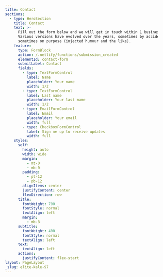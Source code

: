 ```yaml
---
title: Contact
sections:
  - type: HeroSection
    title: Contact
    text: >-
      Fill out the form below and we will get in touch within 1 business day.
      Various versions have evolved over the years, sometimes by accident,
      sometimes on purpose (injected humour and the like).
    feature:
      type: FormBlock
      action: /.netlify/functions/submission_created
      elementId: contact-form
      submitLabel: Contact
      fields:
        - type: TextFormControl
          label: Name
          placeholder: Your name
          width: 1/2
        - type: TextFormControl
          label: Last name
          placeholder: Your last name
          width: 1/2
        - type: EmailFormControl
          label: Email
          placeholder: Your email
          width: full
        - type: CheckboxFormControl
          label: Sign me up to receive updates
          width: full
    styles:
      self:
        height: auto
        width: wide
        margin:
          - mt-0
          - mb-0
        padding:
          - pt-12
          - pb-12
        alignItems: center
        justifyContent: center
        flexDirection: row
      title:
        fontWeight: 700
        fontStyle: normal
        textAlign: left
        margin:
          - mb-8
      subtitle:
        fontWeight: 400
        fontStyle: normal
        textAlign: left
      text:
        textAlign: left
      actions:
        justifyContent: flex-start
layout: PageLayout
_slug: elite-kale-97
---
```

